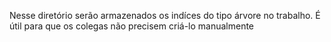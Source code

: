 Nesse diretório serão armazenados os indíces do tipo árvore no trabalho. É útil para que os colegas não precisem criá-lo manualmente
